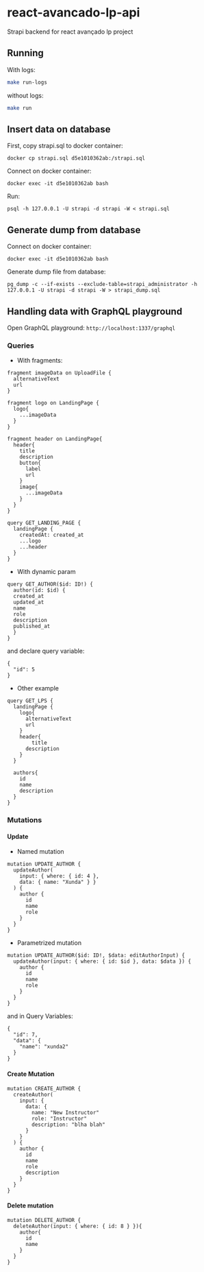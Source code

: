 # react-avancado-lp-api

Strapi backend for react avançado lp project

## Running

With logs:

```bash
make run-logs
```

without logs:

```bash
make run
```

## Insert data on database

First, copy strapi.sql to docker container:

```shell
docker cp strapi.sql d5e1010362ab:/strapi.sql 
```

Connect on docker container:

```shell
docker exec -it d5e1010362ab bash
```

Run:

```shell
psql -h 127.0.0.1 -U strapi -d strapi -W < strapi.sql
```

## Generate dump from database

Connect on docker container:

```shell
docker exec -it d5e1010362ab bash
```

Generate dump file from database:

```shell
pg_dump -c --if-exists --exclude-table=strapi_administrator -h 127.0.0.1 -U strapi -d strapi -W > strapi_dump.sql
```

## Handling data with GraphQL playground

Open GraphQL playground: `http://localhost:1337/graphql`

### Queries

- With fragments:

```query
fragment imageData on UploadFile {
  alternativeText
  url
}

fragment logo on LandingPage {
  logo{
    ...imageData
  }
}

fragment header on LandingPage{
  header{
    title
    description
    button{
      label
      url
    }
    image{
      ...imageData
    }
  }
}

query GET_LANDING_PAGE {
  landingPage {
    createdAt: created_at
    ...logo
    ...header
  }
}
```

- With dynamic param

```query
query GET_AUTHOR($id: ID!) {
  author(id: $id) {
  created_at
  updated_at
  name
  role
  description
  published_at
  }
}
```

and declare query variable:

```query
{
  "id": 5
}
```

- Other example

```query
query GET_LPS {
  landingPage {
    logo{
      alternativeText
      url
    }
    header{
    	title
      description
    }
  }
  
  authors{
    id
    name
    description
  }  
}
```

### Mutations

#### Update

- Named mutation

```mutation
mutation UPDATE_AUTHOR {
  updateAuthor(
    input: { where: { id: 4 },
    data: { name: "Xunda" } }
  ) {
    author {
      id
      name
      role
    }
  }
}
```

- Parametrized mutation

```mutation
mutation UPDATE_AUTHOR($id: ID!, $data: editAuthorInput) {
  updateAuthor(input: { where: { id: $id }, data: $data }) {
    author {
      id
      name
      role
    }
  }
}
```

and in Query Variables:

```mutation
{
  "id": 7,
  "data": {
    "name": "xunda2"
  }  
}
```

#### Create Mutation

```mutation
mutation CREATE_AUTHOR {
  createAuthor(
    input: {
      data: {
        name: "New Instructor"
        role: "Instructor"
        description: "blha blah"
      }
    }
  ) {
    author {
      id
      name
      role
      description
    }
  }
}
```

#### Delete mutation

```mutation
mutation DELETE_AUTHOR {
  deleteAuthor(input: { where: { id: 8 } }){
    author{
      id
      name
    }
  }
}
```

